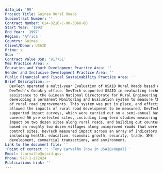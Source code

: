 ```yaml
---
data_id: '99'
Project Title: Guinea Rural Roads
Subcontract Number: ''
Contract Number: 624-0216-C-00-3068-00
Start Year: '1993'
End Year: '1997'
Region: 'Africa '
Country: Guinea
Client/Donor: USAID
Prime: x
Sub: ''
Contract Value USD: '917751'
M&E Practice Area: x
Education and Youth Development Practice Area: ''
Gender and Inclusive Development Practice Area: ''
Public Financial and Fiscal Sustainability Practice Area: ''
Brief Description: >-
  DevTech operated a multi-year Evaluation of USAID Rural Roads based out of
  DevTech's Conakry office. DevTech supported USAID in evaluating techncial
  assistance to the Guinean National Directorate for Rural Engineering (DNGR) in
  developing a permanent Monitoring and Evaluation system to measure the impact
  of rural road improvements. This system was put in place, and effectively
  allowed the impacts of rural road development to be measured. DevTech
  supported impact surveys, which were carried out on a semi-annual basis and
  covered 56 pre-selected sites, including long-term studies measuring the
  impact on two dozen sites along rural roads, and building out counterfactuals
  based on roughly two dozen villages along unimproved roads that were used as
  control sites. DevTech measured impact across an array of indicators,
  including health, education, economic growth, security, trade, SME
  development, commercial transactions, and environment.
Link to the document file: ''
'Point of contact ': 'Tony Carvalho (now in USAID/Nepal) '
Email: tcarvalho@usaid.gov
Phone: 977-1-272424
Publications Link: ''
---
```

